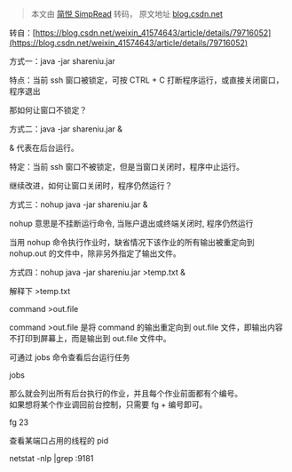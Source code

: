 > 本文由 [简悦 SimpRead](http://ksria.com/simpread/) 转码， 原文地址 [blog.csdn.net](https://blog.csdn.net/xu_guo_jie/article/details/82624376)

转自：[https://blog.csdn.net/weixin_41574643/article/details/79716052](https://blog.csdn.net/weixin_41574643/article/details/79716052)

方式一：java -jar shareniu.jar

特点：当前 ssh 窗口被锁定，可按 CTRL + C 打断程序运行，或直接关闭窗口，程序退出

那如何让窗口不锁定？

方式二：java -jar shareniu.jar &

& 代表在后台运行。

特定：当前 ssh 窗口不被锁定，但是当窗口关闭时，程序中止运行。

继续改进，如何让窗口关闭时，程序仍然运行？

方式三：nohup java -jar shareniu.jar &

nohup 意思是不挂断运行命令, 当账户退出或终端关闭时, 程序仍然运行

当用 nohup 命令执行作业时，缺省情况下该作业的所有输出被重定向到 nohup.out 的文件中，除非另外指定了输出文件。

方式四：nohup java -jar shareniu.jar >temp.txt &

解释下 >temp.txt

command >out.file

command >out.file 是将 command 的输出重定向到 out.file 文件，即输出内容不打印到屏幕上，而是输出到 out.file 文件中。

可通过 jobs 命令查看后台运行任务

jobs

那么就会列出所有后台执行的作业，并且每个作业前面都有个编号。  
如果想将某个作业调回前台控制，只需要 fg + 编号即可。

fg 23

查看某端口占用的线程的 pid

netstat -nlp |grep :9181